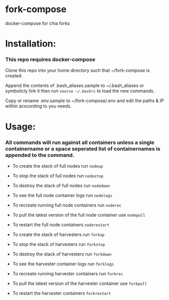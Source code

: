 # fork-compose
docker-compose for chia forks

# Installation:
### This repo requires docker-compose

Clone this repo into your home directory such that ~/fork-compose is created.

Append the contents of .bash_aliases.sample to ~/.bash_aliases or symbolicly link it then run `source ~/.bashrc` to load the new commands.

Copy or rename .env.sample to ~/fork-compose/.env and edit the paths & IP within acxcording to you needs.

# Usage:
### All commands will run against all containers unless a single containername or a space seperated list of containernames is appended to the command.
- To create the stack of full nodes run `nodeup`
- To stop the stack of full nodes run `nodestop`
- To destroy the stack of full nodes run `nodedown`
- To see the full node container logs run `nodelogs`
- To recreate running full node containers run `noderec`
- To pull the latest version of the full node container use `nodepull`
- To restart the full node containers `noderestart`

- To create the stack of harvesters run `forkup`
- To stop the stack of harvesters run `forkstop`
- To destroy the stack of harvesters run `forkdown`
- To see the harvester container logs run `forklogs`
- To recreate running harvester containers run `forkrec`
- To pull the latest version of the harvester container use `forkpull`
- To restart the harvester containers `forkrestart`